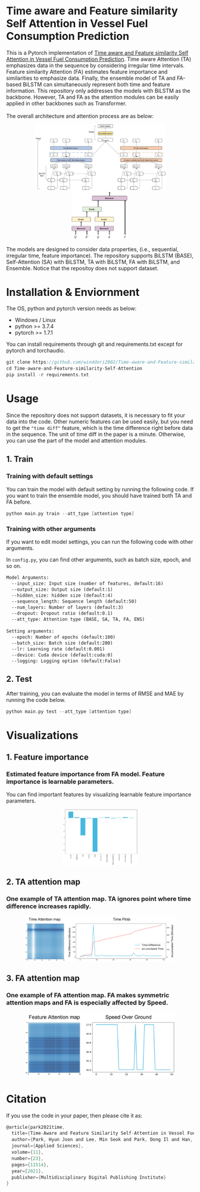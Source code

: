 # Time aware and Feature similarity Self Attention in Vessel Fuel Consumption Prediction

This is a Pytorch implementation of [Time aware and Feature similarity Self Attention in Vessel Fuel Consumption Prediction](https://www.mdpi.com/2076-3417/11/23/11514). Time aware Attention (TA) emphasizes data in the sequence by considering irregular time intervals. Feature similarity Attention (FA) estimates feature importance and similarities to emphasize data. Finally, the ensemble model of TA and FA-based BiLSTM can simultaneously represent both time and feature information. This repository only addresses the models with BiLSTM as the backbone. However, TA and FA as the attention modules can be easily applied in other backbones such as Transformer.
\
\
The overall architecture and attention process are as below:

<center><img src="./images/Model Process.jpg" width="70%" height="70%"></center>
<center><img src="./images/Attention Process.jpg" width="30%" height="30%"></center>

The models are designed to consider data properties, (i.e., sequential, irregular time, feature importance). The repository supports BiLSTM (BASE), Self-Attention (SA) with BiLSTM, TA with BiLSTM, FA with BiLSTM, and Ensemble. Notice that the repositoy does not support dataset.
 

# Installation & Enviornment

The OS, python and pytorch version needs as below:
- Windows / Linux 
- python >= 3.7.4
- pytorch >= 1.7.1

You can install requirements through git and requirements.txt except for pytorch and torchaudio.
```C
git clone https://github.com/winddori2002/Time-aware-and-Feature-similarity-Self-Attention.git
cd Time-aware-and-Feature-similarity-Self-Attention
pip install -r requirements.txt
```

# Usage

Since the repository does not support datasets, it is necessary to fit your data into the code.
Other numeric features can be used easily, but you need to get the ```"time diff"``` feature, which is the
time difference right before data in the sequence. The unit of time diff in the paper is a minute.
Otherwise, you can use the part of the model and attention modules.

## 1. Train

### Training with default settings

You can train the model with default setting by running the following code.
If you want to train the ensemble model, you should have trained both TA and FA before.

```C
python main.py train --att_type [attention type]
```

### Training with other arguments
If you want to edit model settings, you can run the following code with other arguments. 

In ```config.py```, you can find other arguments, such as batch size, epoch, and so on.

```
Model Arguments:
  --input_size: Input size (number of features, default:16)
  --output_size: Output size (default:1)
  --hidden_size: hidden size (default:4)
  --sequence_length: Sequence length (default:50)
  --num_layers: Number of layers (default:3)
  --dropout: Dropout ratio (default:0.1)
  --att_type: Attention type (BASE, SA, TA, FA, ENS)
  
Setting arguments:
  --epoch: Number of epochs (default:100)
  --batch_size: Batch size (default:200)
  --lr: Learning rate (default:0.001)
  --device: Cuda device (default:cuda:0)
  --logging: Logging option (default:False)
```

## 2. Test

After training, you can evaluate the model in terms of RMSE and MAE by running the code below.

```C
python main.py test --att_type [attention type]
```

# Visualizations

## 1. Feature importance
### Estimated feature importance from FA model. Feature importance is learnable parameters.
You can find important features by visualizing learnable feature importance parameters.

<center><img src="./images/Importance.jpg" width="40%" height="40%"></center>

## 2. TA attention map
### One example of TA attention map. TA ignores point where time difference increases rapidly.

<center><img src="./images/TA_MAP.jpg" width="80%" height="80%"></center>


## 3. FA attention map
### One example of FA attention map. FA makes symmetric attention maps and FA is especially affected by Speed.

<center><img src="./images/FA_MAP.jpg" width="80%" height="80%"></center>


# Citation

If you use the code in your paper, then please cite it as:
```C
@article{park2021time,
  title={Time-Aware and Feature Similarity Self-Attention in Vessel Fuel Consumption Prediction},
  author={Park, Hyun Joon and Lee, Min Seok and Park, Dong Il and Han, Sung Won},
  journal={Applied Sciences},
  volume={11},
  number={23},
  pages={11514},
  year={2021},
  publisher={Multidisciplinary Digital Publishing Institute}
}
```

